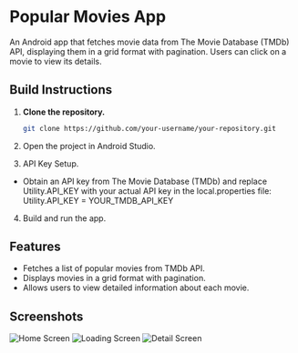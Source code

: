 # Popular Movies App

An Android app that fetches movie data from The Movie Database (TMDb) API, displaying them in a grid format with pagination. Users can click on a movie to view its details.

## Build Instructions

1. **Clone the repository.**

   ```bash
   git clone https://github.com/your-username/your-repository.git

2. Open the project in Android Studio.

3. API Key Setup.
- Obtain an API key from The Movie Database (TMDb) and replace Utility.API_KEY with your actual API key in the local.properties file:
  Utility.API_KEY = YOUR_TMDB_API_KEY

4. Build and run the app.

## Features

- Fetches a list of popular movies from TMDb API.
- Displays movies in a grid format with pagination.
- Allows users to view detailed information about each movie.

## Screenshots

![Home Screen](screenshots/Popular_Movies_SS1)
![Loading Screen](screenshots/Popular_Movies_SS2)
![Detail Screen](screenshots/Popular_Movies_SS3)
